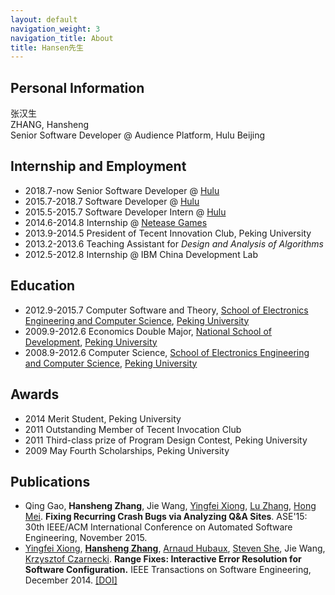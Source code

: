 ```yaml
---
layout: default
navigation_weight: 3
navigation_title: About
title: Hansen先生
---
```


## Personal Information
张汉生<br/>
ZHANG, Hansheng<br/>
Senior Software Developer @ Audience Platform, Hulu Beijing

## Internship and Employment
- 2018.7-now Senior Software Developer @ <a href="http://www.hulu.com">Hulu</a>
- 2015.7-2018.7 Software Developer @ <a href="http://www.hulu.com">Hulu</a>
- 2015.5-2015.7 Software Developer Intern @ <a href="http://www.hulu.com">Hulu</a>
- 2014.6-2014.8 Internship @ <a href="http://nie.163.com/en/">Netease Games</a>
- 2013.9-2014.5 President of Tecent Innovation Club, Peking University
- 2013.2-2013.6 Teaching Assistant for <i>Design and Analysis of Algorithms</i>
- 2012.5-2012.8 Internship @ IBM China Development Lab

## Education
- 2012.9-2015.7 Computer Software and Theory, <a href="http://eecs.pku.edu.cn/eecs_english/aboutUs.shtml">School of Electronics Engineering and Computer Science</a>, <a href="http://english.pku.edu.cn/">Peking University</a>
- 2009.9-2012.6 Economics Double Major, <a href ="http://en.nsd.edu.cn/">National School of Development</a>, <a href = "http://english.pku.edu.cn/">Peking University</a>
- 2008.9-2012.6 Computer Science, <a href ="http://eecs.pku.edu.cn/eecs_english/aboutUs.shtml">School of Electronics Engineering and Computer Science</a>, <a href = "http://english.pku.edu.cn/">Peking University</a>

## Awards
- 2014 Merit Student, Peking University
- 2011 Outstanding Member of Tecent Invocation Club
- 2011 Third-class prize of Program Design Contest, Peking University
- 2009 May Fourth Scholarships, Peking University

## Publications
- Qing Gao, **Hansheng Zhang**, Jie Wang, [Yingfei Xiong](http://sei.pku.edu.cn/~xiongyf04/index.html), [Lu Zhang](http://sei.pku.edu.cn/~zhanglu/), [Hong Mei](http://sei.pku.edu.cn/~meih/index_en.html). **Fixing Recurring Crash Bugs via Analyzing Q&A Sites**. ASE'15: 30th IEEE/ACM International Conference on Automated Software Engineering, November 2015.
- [Yingfei Xiong](http://sei.pku.edu.cn/~xiongyf04/), [**Hansheng Zhang**](http://www.zhanghs.com), [Arnaud Hubaux](http://www.ahubaux.com/), [Steven She](http://gsd.uwaterloo.ca/shshe), Jie Wang, [Krzysztof Czarnecki](http://gsd.uwaterloo.ca/kczarnec/). **Range Fixes: Interactive Error Resolution for Software Configuration.** IEEE Transactions on Software Engineering, December 2014. [[DOI]](http://ieeexplore.ieee.org/xpl/articleDetails.jsp?arnumber=6991616)
